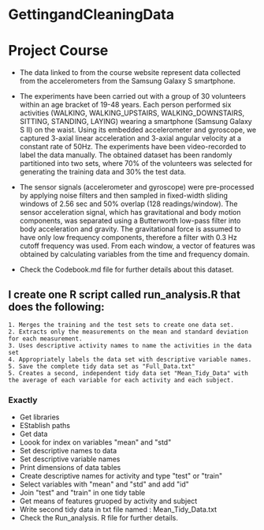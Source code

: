 GettingandCleaningData
======================
    
# Project Course
    
* The data linked to from the course website represent data collected from the accelerometers from the Samsung Galaxy S smartphone.
   
   
* The experiments have been carried out with a group of 30 volunteers within an age bracket of 19-48 years. Each person performed six activities (WALKING, WALKING_UPSTAIRS, WALKING_DOWNSTAIRS, SITTING, STANDING, LAYING) wearing a smartphone (Samsung Galaxy S II) on the waist. Using its embedded accelerometer and gyroscope, we captured 3-axial linear acceleration and 3-axial angular velocity at a constant rate of 50Hz. The experiments have been video-recorded to label the data manually. The obtained dataset has been randomly partitioned into two sets, where 70% of the volunteers was selected for generating the training data and 30% the test data.

* The sensor signals (accelerometer and gyroscope) were pre-processed by applying noise filters and then sampled in fixed-width sliding windows of 2.56 sec and 50% overlap (128 readings/window). The sensor acceleration signal, which has gravitational and body motion components, was separated using a Butterworth low-pass filter into body acceleration and gravity. The gravitational force is assumed to have only low frequency components, therefore a filter with 0.3 Hz cutoff frequency was used. From each window, a vector of features was obtained by calculating variables from the time and frequency domain.

* Check the Codebook.md  file for further details about this dataset. 


   
## I create one R script called run_analysis.R that does the following: 

    1. Merges the training and the test sets to create one data set.
    2. Extracts only the measurements on the mean and standard deviation for each measurement. 
    3. Uses descriptive activity names to name the activities in the data set
    4. Appropriately labels the data set with descriptive variable names. 
    5. Save the complete tidy data set as "Full_Data.txt"
    5. Creates a second, independent tidy data set "Mean_Tidy_Data" with the average of each variable for each activity and each subject. 


### Exactly

* Get libraries 
* EStablish paths 
* Get data 
* Loook for index on variables "mean" and "std" 
* Set descriptive names to data
* Set descriptive variable names 
* Print dimensions of data tables
* Create descriptive names for activity and type "test" or "train" 
* Select variables with "mean" and "std" and add "id"
* Join "test" and "train" in one tidy table
* Get means of features gruoped by activity and subject
* Write second tidy data in txt file named :  Mean_Tidy_Data.txt
* Check the Run_analysis. R file for further details. 

